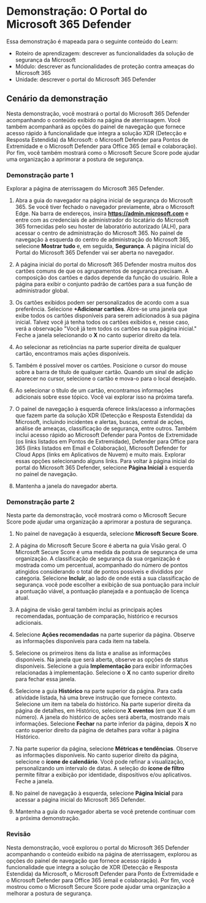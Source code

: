 <!---
---
Demonstração: Título: 'O portal Microsoft 365 Defender' Módulo: 'Roteiro de aprendizagem: descrever as funcionalidades das soluções de segurança da Microsoft; Módulo 4: descrever as funcionalidades de proteção contra ameaças do Microsoft 365; Unidade 7: descrever o portal Microsoft 365 Defender'
---
--->

# Demonstração: O Portal do Microsoft 365 Defender

Essa demonstração é mapeada para o seguinte conteúdo do Learn:

- Roteiro de aprendizagem: descrever as funcionalidades da solução de segurança da Microsoft
- Módulo: descrever as funcionalidades de proteção contra ameaças do Microsoft 365
- Unidade: descrever o portal do Microsoft 365 Defender

## Cenário da demonstração

Nesta demonstração, você mostrará o portal do Microsoft 365 Defender acompanhando o conteúdo exibido na página de aterrissagem. Você também acompanhará as opções do painel de navegação que fornece acesso rápido à funcionalidade que integra a solução XDR (Detecção e Resposta Estendida) da Microsoft: o Microsoft Defender para Pontos de Extremidade e o Microsoft Defender para Office 365 (email e colaboração).  Por fim, você também mostrará como o Microsoft Secure Score pode ajudar uma organização a aprimorar a postura de segurança.

### Demonstração parte 1

Explorar a página de aterrissagem do Microsoft 365 Defender.

1. Abra a guia do navegador na página inicial de segurança do Microsoft 365.  Se você tiver fechado o navegador previamente, abra o Microsoft Edge. Na barra de endereços, insira **https://admin.microsoft.com** e entre com as credenciais de administrador do locatário do Microsoft 365 fornecidas pelo seu hoster de laboratório autorizado (ALH), para acessar o centro de administração do Microsoft 365. No painel de navegação à esquerda do centro de administração do Microsoft 365, selecione **Mostrar tudo** e, em seguida, **Segurança**.  A página inicial do Portal do Microsoft 365 Defender vai ser aberta no navegador.  

1. A página inicial do portal do Microsoft 365 Defender mostra muitos dos cartões comuns de que os agrupamentos de segurança precisam. A composição dos cartões e dados depende da função do usuário. Role a página para exibir o conjunto padrão de cartões para a sua função de administrador global.

1. Os cartões exibidos podem ser personalizados de acordo com a sua preferência.  Selecione **+Adicionar cartões**. Abre-se uma janela que exibe todos os cartões disponíveis para serem adicionados à sua página inicial.  Talvez você já tenha todos os cartões exibidos e, nesse caso, verá a observação "Você já tem todos os cartões na sua página inicial." Feche a janela selecionando o **X** no canto superior direito da tela.

1. Ao selecionar as reticências na parte superior direita de qualquer cartão, encontramos mais ações disponíveis.  

1. Também é possível mover os cartões. Posicione o cursor do mouse sobre a barra de título de qualquer cartão. Quando um sinal de adição aparecer no cursor, selecione o cartão e mova-o para o local desejado.

1. Ao selecionar o título de um cartão, encontramos informações adicionais sobre esse tópico. Você vai explorar isso na próxima tarefa.

1. O painel de navegação à esquerda oferece links/acesso a informações que fazem parte da solução XDR (Detecção e Resposta Estendida) da Microsoft, incluindo incidentes e alertas, buscas, central de ações, análise de ameaças, classificação de segurança, entre outros.  Também inclui acesso rápido ao Microsoft Defender para Pontos de Extremidade (os links listados em Pontos de Extremidade), Defender para Office para 365 (links listados em Email e Colaboração), Microsoft Defender for Cloud Apps (links em Aplicativos de Nuvem) e muito mais.  Explorar essas opções selecionando alguns links.   Para voltar à página inicial do portal do Microsoft 365 Defender, selecione **Página Inicial** à esquerda no painel de navegação.

1. Mantenha a janela do navegador aberta.

### Demonstração parte 2

Nesta parte da demonstração, você mostrará como o Microsoft Secure Score pode ajudar uma organização a aprimorar a postura de segurança.

1. No painel de navegação à esquerda, selecione **Microsoft Secure Score**.

1. A página do Microsoft Secure Score é aberta na guia Visão geral. O Microsoft Secure Score é uma medida da postura de segurança de uma organização. A classificação de segurança da sua organização é mostrada como um percentual, acompanhado do número de pontos atingidos considerando o total de pontos possíveis e divididos por categoria. Selecione **Incluir**, ao lado de onde está a sua classificação de segurança. você pode escolher a exibição de sua pontuação para incluir a pontuação viável, a pontuação planejada e a pontuação de licença atual.

1. A página de visão geral também inclui as principais ações recomendadas, pontuação de comparação, histórico e recursos adicionais.

1. Selecione **Ações recomendadas** na parte superior da página.  Observe as informações disponíveis para cada item na tabela.  

1. Selecione os primeiros itens da lista e analise as informações disponíveis. Na janela que será aberta, observe as opções de status disponíveis. Selecione a guia **Implementação** para exibir informações relacionadas à implementação. Selecione o **X** no canto superior direito para fechar essa janela.

1. Selecione a guia **Histórico** na parte superior da página.  Para cada atividade listada, há uma breve instrução que fornece contexto.  Selecione um item na tabela do histórico.  Na parte superior direita da página de detalhes, em Histórico, selecione **X eventos** (em que X é um número).  A janela do histórico de ações será aberta, mostrando mais informações.  Selecione **Fechar** na parte inferior da página, depois **X** no canto superior direito da página de detalhes para voltar à página Histórico.

1. Na parte superior da página, selecione **Métricas e tendências**.  Observe as informações disponíveis.  No canto superior direito da página, selecione o **ícone de calendário**.  Você pode refinar a visualização, personalizando um intervalo de datas.  A seleção do **ícone de filtro** permite filtrar a exibição por identidade, dispositivos e/ou aplicativos.  Feche a janela.

1. No painel de navegação à esquerda, selecione **Página Inicial** para acessar a página inicial do Microsoft 365 Defender.

1. Mantenha a guia do navegador aberta se você pretende continuar com a próxima demonstração.

### Revisão

Nesta demonstração, você explorou o portal do Microsoft 365 Defender acompanhando o conteúdo exibido na página de aterrissagem, explorou as opções do painel de navegação que fornece acesso rápido à funcionalidade que integra a solução de XDR (Detecção e Resposta Estendida) da Microsoft, o Microsoft Defender para Ponto de Extremidade e o Microsoft Defender para Office 365 (email e colaboração).  Por fim, você mostrou como o Microsoft Secure Score pode ajudar uma organização a melhorar a postura de segurança.
